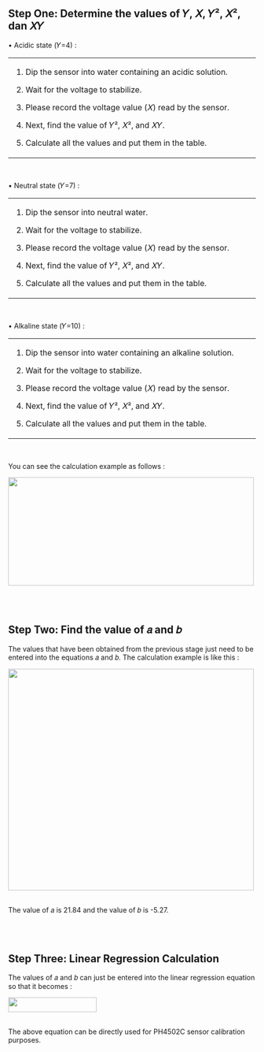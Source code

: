 ## Step One: Determine the values of 𝑌, 𝑋, 𝑌², 𝑋², dan 𝑋𝑌

• Acidic state (𝑌=4) :

<table><tr><td width="810">
   
   1. Dip the sensor into water containing an acidic solution.
      
   2. Wait for the voltage to stabilize.
      
   3. Please record the voltage value (𝑋) read by the sensor.
      
   4. Next, find the value of 𝑌², 𝑋², and 𝑋𝑌.
      
   5. Calculate all the values and put them in the table.
   
</td></tr></table><br>

• Neutral state (𝑌=7) :

<table><tr><td width="810">
   
   1. Dip the sensor into neutral water.
      
   2. Wait for the voltage to stabilize.
      
   3. Please record the voltage value (𝑋) read by the sensor.
      
   4. Next, find the value of 𝑌², 𝑋², and 𝑋𝑌.
      
   5. Calculate all the values and put them in the table.
   
</td></tr></table><br>

• Alkaline state (𝑌=10) :

<table><tr><td width="810">
   
   1. Dip the sensor into water containing an alkaline solution.
      
   2. Wait for the voltage to stabilize.
      
   3. Please record the voltage value (𝑋) read by the sensor.
      
   4. Next, find the value of 𝑌², 𝑋², and 𝑋𝑌.
      
   5. Calculate all the values and put them in the table.
   
</td></tr></table><br>

You can see the calculation example as follows :

<img height="220" width="500" src="https://github.com/devancakra/Aquaponic-pH-Control-Monitoring-with-Type-2-Fuzzy-Method-Based-on-IoT-Bot/assets/54527592/544cb844-59eb-4ea0-81c3-f5daa0ee3bcf">

<br><br>

## Step Two: Find the value of 𝑎 and 𝑏

The values that have been obtained from the previous stage just need to be entered into the equations 𝑎 and 𝑏. The calculation example is like this :

<img height="450" width="500" src="https://github.com/devancakra/Aquaponic-pH-Control-Monitoring-with-Type-2-Fuzzy-Method-Based-on-IoT-Bot/assets/54527592/d2545e57-3307-439e-a362-93e71ffb4097"><br><br>

The value of 𝑎 is 21.84 and the value of 𝑏 is -5.27.

<br><br>

## Step Three: Linear Regression Calculation

The values of 𝑎 and 𝑏 can just be entered into the linear regression equation so that it becomes :

<img height="30" width="180" src="https://github.com/devancakra/Aquaponic-pH-Control-Monitoring-with-Type-2-Fuzzy-Method-Based-on-IoT-Bot/assets/54527592/b1ebdeee-7ca4-4dfc-8edd-258a9266d31e"><br><br>

The above equation can be directly used for PH4502C sensor calibration purposes.
